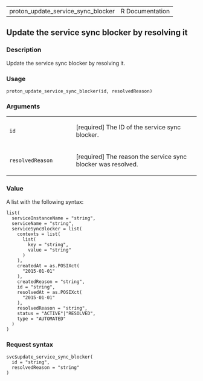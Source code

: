 <table style="width: 100%;">
<tbody>
<tr class="odd">
<td>proton_update_service_sync_blocker</td>
<td style="text-align: right;">R Documentation</td>
</tr>
</tbody>
</table>

## Update the service sync blocker by resolving it

### Description

Update the service sync blocker by resolving it.

### Usage

    proton_update_service_sync_blocker(id, resolvedReason)

### Arguments

<table>
<colgroup>
<col style="width: 35%" />
<col style="width: 65%" />
</colgroup>
<tbody>
<tr class="odd">
<td><code id="proton_update_service_sync_blocker_:_id">id</code></td>
<td><p>[required] The ID of the service sync blocker.</p></td>
</tr>
<tr class="even">
<td><code
id="proton_update_service_sync_blocker_:_resolvedReason">resolvedReason</code></td>
<td><p>[required] The reason the service sync blocker was
resolved.</p></td>
</tr>
</tbody>
</table>

### Value

A list with the following syntax:

    list(
      serviceInstanceName = "string",
      serviceName = "string",
      serviceSyncBlocker = list(
        contexts = list(
          list(
            key = "string",
            value = "string"
          )
        ),
        createdAt = as.POSIXct(
          "2015-01-01"
        ),
        createdReason = "string",
        id = "string",
        resolvedAt = as.POSIXct(
          "2015-01-01"
        ),
        resolvedReason = "string",
        status = "ACTIVE"|"RESOLVED",
        type = "AUTOMATED"
      )
    )

### Request syntax

    svc$update_service_sync_blocker(
      id = "string",
      resolvedReason = "string"
    )
